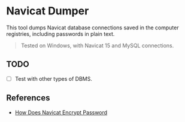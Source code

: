 # Navicat Dumper

This tool dumps Navicat database connections saved in the computer registries, including passwords in plain text.

> Tested on Windows, with Navicat 15 and MySQL connections.

## TODO

- [ ] Test with other types of DBMS.

## References

- [How Does Navicat Encrypt Password](https://github.com/HyperSine/how-does-navicat-encrypt-password/blob/master/doc/how-does-navicat-encrypt-password.md)
